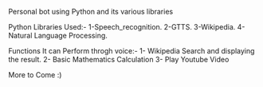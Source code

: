 Personal bot using Python and its various libraries

Python Libraries Used:-
  1-Speech_recognition.
  2-GTTS.
  3-Wikipedia.
  4-Natural Language Processing.

Functions It can Perform throgh voice:-
  1- Wikipedia Search and displaying the result.
  2- Basic Mathematics Calculation
  3- Play Youtube Video 

More to Come :)
